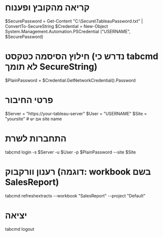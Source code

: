 # קריאה מהקובץ ופענוח
$SecurePassword = Get-Content "C:\Secure\TableauPassword.txt" | ConvertTo-SecureString
$Credential = New-Object System.Management.Automation.PSCredential ("USERNAME", $SecurePassword)

# חילוץ הסיסמה כטקסט (נדרש כי tabcmd לא תומך SecureString)
$PlainPassword = $Credential.GetNetworkCredential().Password

# פרטי החיבור
$Server = "https://your-tableau-server"
$User = "USERNAME"
$Site = "yoursite"   # אם יש site name

# התחברות לשרת
tabcmd login -s $Server -u $User -p $PlainPassword --site $Site

# רענון וורקבוק (דוגמה: workbook בשם SalesReport)
tabcmd refreshextracts --workbook "SalesReport" --project "Default"

# יציאה
tabcmd logout
